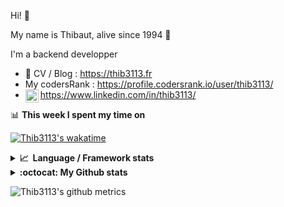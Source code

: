 Hi! 👋

My name is Thibaut, alive since 1994 🍷

I'm a backend developper

-   📝 CV / Blog : https://thib3113.fr
-   My codersRank : https://profile.codersrank.io/user/thib3113/
-   <a href="https://www.linkedin.com/in/thib3113/"><img align="left" alt="Thib3113's Linkedin" width="21px" src="https://raw.githubusercontent.com/peterthehan/peterthehan/master/assets/linkedin.svg" /></a> https://www.linkedin.com/in/thib3113/

📊 **This week I spent my time on**

[![Thib3113's wakatime](https://github-readme-stats.vercel.app/api/wakatime?username=thib3113&layout=default&theme=dracula&langs_count=6&hide_title=true&hide_border=true)](https://wakatime.com/@thib3113)

<details>
  <summary><b>📈&nbsp;&nbsp;Language&nbsp;/&nbsp;Framework stats</b></summary>
  <br/>  
  <a href='https://profile.codersrank.io/user/thib3113/'>
  <img src='http://cr-skills-chart-widget.azurewebsites.net/api/api?username=thib3113&padding=30&skills=batchfile,javascript,less,mysql,reactjs,scss,shell,typescript,vue'>
  </a>
</details>

<details>
  <summary><b>:octocat: My Github stats</b></summary>
  <br/>  
  
  <img src="https://github-readme-stats.vercel.app/api?username=thib3113&theme=dracula&show_icons=true&" alt="Thib3113's GitHub stats" />

<!--START_SECTION:activity-->

1. 🎉 Merged PR [#123](https://github.com/thib3113/unifi-client/pull/123) in [thib3113/unifi-client](https://github.com/thib3113/unifi-client)
2. 🎉 Merged PR [#122](https://github.com/thib3113/unifi-client/pull/122) in [thib3113/unifi-client](https://github.com/thib3113/unifi-client)
3. 🗣 Commented on [#1](https://github.com/thib3113/wordpress-pagespeed/issues/1) in [thib3113/wordpress-pagespeed](https://github.com/thib3113/wordpress-pagespeed)
4. ❗️ Closed issue [#120](https://github.com/thib3113/unifi-client/issues/120) in [thib3113/unifi-client](https://github.com/thib3113/unifi-client)
5. 🎉 Merged PR [#121](https://github.com/thib3113/unifi-client/pull/121) in [thib3113/unifi-client](https://github.com/thib3113/unifi-client)
 <!--END_SECTION:activity-->

</details>

![Thib3113's github metrics](https://gist.githubusercontent.com/thib3113/83a96e16f8bca103f1b0e376186c66ec/raw/github-metrics.svg)
